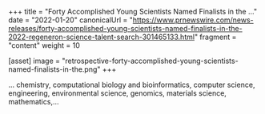 +++
title = "Forty Accomplished Young Scientists Named Finalists in the ..."
date = "2022-01-20"
canonicalUrl = "https://www.prnewswire.com/news-releases/forty-accomplished-young-scientists-named-finalists-in-the-2022-regeneron-science-talent-search-301465133.html"
fragment = "content"
weight = 10

[asset]
    image = "retrospective-forty-accomplished-young-scientists-named-finalists-in-the.png"
+++

... chemistry, computational biology and bioinformatics, computer science, 
engineering, environmental science, genomics, materials science, 
mathematics,...
